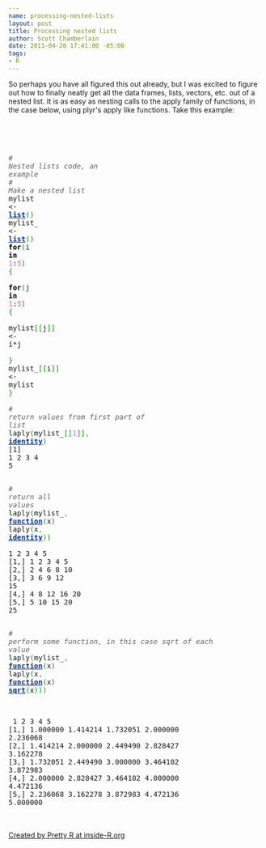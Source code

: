 ```yaml
--- 
name: processing-nested-lists
layout: post
title: Processing nested lists
author: Scott Chamberlain
date: 2011-04-28 17:41:00 -05:00
tags: 
- R
---
```

So perhaps you have all figured this out already, but I was excited to figure out how to finally neatly get all the data frames, lists, vectors, etc. out of a nested list. It is as easy as nesting calls to the apply family of functions, in the case below, using plyr's apply like functions. Take this example:<br /><br /><br /><br /><div style="overflow: auto;"><div class="geshifilter"><pre class="r geshifilter-R"><span style="color: #666666; font-family: monospace; font-style: italic;"># Nested lists code, an example</span><br /><span style="color: #666666; font-family: monospace; font-style: italic;"># Make a nested list</span><br />mylist <span style="font-family: monospace;">&lt;-</span> <a href="http://inside-r.org/r-doc/base/list" style="font-family: monospace;"><span style="color: #003399; font-weight: bold;">list</span></a><span style="color: #009900; font-family: monospace;">(</span><span style="color: #009900; font-family: monospace;">)</span><br />mylist_ <span style="font-family: monospace;">&lt;-</span> <a href="http://inside-r.org/r-doc/base/list" style="font-family: monospace;"><span style="color: #003399; font-weight: bold;">list</span></a><span style="color: #009900; font-family: monospace;">(</span><span style="color: #009900; font-family: monospace;">)</span><br /><span style="color: black; font-family: monospace; font-weight: bold;">for</span><span style="color: #009900; font-family: monospace;">(</span>i <span style="color: black; font-family: monospace; font-weight: bold;">in</span> <span style="color: #cc66cc; font-family: monospace;">1</span><span style="font-family: monospace;">:</span><span style="color: #cc66cc; font-family: monospace;">5</span><span style="color: #009900; font-family: monospace;">)</span> <span style="color: #009900; font-family: monospace;">{</span><br /> <span style="color: black; font-family: monospace; font-weight: bold;">for</span><span style="color: #009900; font-family: monospace;">(</span>j <span style="color: black; font-family: monospace; font-weight: bold;">in</span> <span style="color: #cc66cc; font-family: monospace;">1</span><span style="font-family: monospace;">:</span><span style="color: #cc66cc; font-family: monospace;">5</span><span style="color: #009900; font-family: monospace;">)</span> <span style="color: #009900; font-family: monospace;">{</span><br />  mylist<span style="color: #009900; font-family: monospace;">[</span><span style="color: #009900; font-family: monospace;">[</span>j<span style="color: #009900; font-family: monospace;">]</span><span style="color: #009900; font-family: monospace;">]</span> <span style="font-family: monospace;">&lt;-</span> i<span style="font-family: monospace;">*</span>j<br /> <span style="color: #009900; font-family: monospace;">}</span><br />mylist_<span style="color: #009900; font-family: monospace;">[</span><span style="color: #009900; font-family: monospace;">[</span>i<span style="color: #009900; font-family: monospace;">]</span><span style="color: #009900; font-family: monospace;">]</span> <span style="font-family: monospace;">&lt;-</span> mylist<br /><span style="color: #009900; font-family: monospace;">}</span><br />&nbsp;<br /><span style="color: #666666; font-family: monospace; font-style: italic;"># return values from first part of list</span><br />laply<span style="color: #009900; font-family: monospace;">(</span>mylist_<span style="color: #009900; font-family: monospace;">[</span><span style="color: #009900; font-family: monospace;">[</span><span style="color: #cc66cc; font-family: monospace;">1</span><span style="color: #009900; font-family: monospace;">]</span><span style="color: #009900; font-family: monospace;">]</span><span style="color: #339933; font-family: monospace;">,</span> <a href="http://inside-r.org/r-doc/base/identity" style="font-family: monospace;"><span style="color: #003399; font-weight: bold;">identity</span></a><span style="color: #009900; font-family: monospace;">)</span><br />[1] 1 2 3 4 5</pre><pre class="r geshifilter-R">&nbsp;<br /><span style="color: #666666; font-family: monospace; font-style: italic;"># return all values</span><br />laply<span style="color: #009900; font-family: monospace;">(</span>mylist_<span style="color: #339933; font-family: monospace;">,</span> <a href="http://inside-r.org/r-doc/base/function" style="font-family: monospace;"><span style="color: #003399; font-weight: bold;">function</span></a><span style="color: #009900; font-family: monospace;">(</span>x<span style="color: #009900; font-family: monospace;">)</span> laply<span style="color: #009900; font-family: monospace;">(</span>x<span style="color: #339933; font-family: monospace;">,</span> <a href="http://inside-r.org/r-doc/base/identity" style="font-family: monospace;"><span style="color: #003399; font-weight: bold;">identity</span></a><span style="color: #009900; font-family: monospace;">)</span><span style="color: #009900; font-family: monospace;">)</span><br />     1  2  3  4  5<br />[1,] 1  2  3  4  5<br />[2,] 2  4  6  8 10<br />[3,] 3  6  9 12 15<br />[4,] 4  8 12 16 20<br />[5,] 5 10 15 20 25</pre><pre class="r geshifilter-R" style="font-family: monospace;">&nbsp;<br /><span style="color: #666666; font-style: italic;"># perform some function, in this case sqrt of each value</span><br />laply<span style="color: #009900;">(</span>mylist_<span style="color: #339933;">,</span> <a href="http://inside-r.org/r-doc/base/function"><span style="color: #003399; font-weight: bold;">function</span></a><span style="color: #009900;">(</span>x<span style="color: #009900;">)</span> laply<span style="color: #009900;">(</span>x<span style="color: #339933;">,</span> <a href="http://inside-r.org/r-doc/base/function"><span style="color: #003399; font-weight: bold;">function</span></a><span style="color: #009900;">(</span>x<span style="color: #009900;">)</span> <a href="http://inside-r.org/r-doc/base/sqrt"><span style="color: #003399; font-weight: bold;">sqrt</span></a><span style="color: #009900;">(</span>x<span style="color: #009900;">)</span><span style="color: #009900;">)</span><span style="color: #009900;">)</span></pre><pre class="r geshifilter-R"><span style="color: #009900;">  </span><br />        1        2        3        4        5<br />[1,] 1.000000 1.414214 1.732051 2.000000 2.236068<br />[2,] 1.414214 2.000000 2.449490 2.828427 3.162278<br />[3,] 1.732051 2.449490 3.000000 3.464102 3.872983<br />[4,] 2.000000 2.828427 3.464102 4.000000 4.472136<br />[5,] 2.236068 3.162278 3.872983 4.472136 5.000000<br /></pre></div></div><br /><br /><a href="http://www.inside-r.org/pretty-r" title="Created by Pretty R at inside-R.org">Created by Pretty R at inside-R.org</a>
